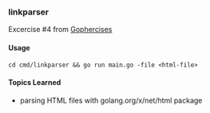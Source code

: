 ### linkparser
Excercise #4 from [Gophercises](https://gophercises.com/)

#### Usage
`cd cmd/linkparser && go run main.go -file <html-file>`

#### Topics Learned
- parsing HTML files with golang.org/x/net/html package
